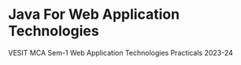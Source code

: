 # Java For Web Application Technologies
VESIT MCA Sem-1 Web Application Technologies Practicals 2023-24
